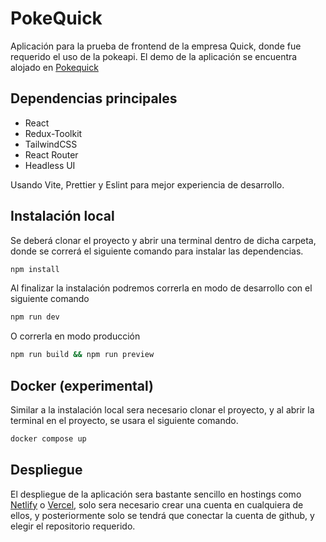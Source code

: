 # PokeQuick

Aplicación para la prueba de frontend de la empresa Quick, donde fue requerido el uso de la pokeapi. El demo de la aplicación se encuentra alojado en [Pokequick](https://pokequick.netlify.app/)

## Dependencias principales

- React
- Redux-Toolkit
- TailwindCSS
- React Router
- Headless UI

Usando Vite, Prettier y Eslint para mejor experiencia de desarrollo.

## Instalación local

Se deberá clonar el proyecto y abrir una terminal dentro de dicha carpeta, donde se correrá el siguiente comando para instalar las dependencias.

```bash
npm install
```

Al finalizar la instalación podremos correrla en modo de desarrollo con el siguiente comando

```bash
npm run dev
```

O correrla en modo producción

```bash
npm run build && npm run preview
```

## Docker (experimental)

Similar a la instalación local sera necesario clonar el proyecto, y al abrir la terminal en el proyecto, se usara el siguiente comando.

```bash
docker compose up
```

## Despliegue

El despliegue de la aplicación sera bastante sencillo en hostings como [Netlify](https://app.netlify.com) o [Vercel](https://vercel.com), solo sera necesario crear una cuenta en cualquiera de ellos, y posteriormente solo se tendrá que conectar la cuenta de github, y elegir el repositorio requerido.
